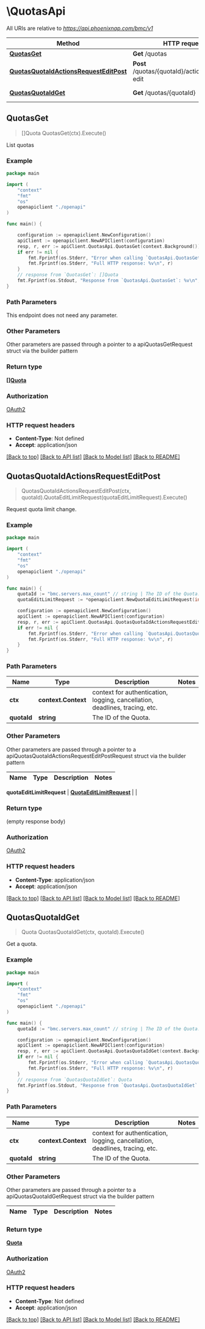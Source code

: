 # \QuotasApi

All URIs are relative to *https://api.phoenixnap.com/bmc/v1*

Method | HTTP request | Description
------------- | ------------- | -------------
[**QuotasGet**](QuotasApi.md#QuotasGet) | **Get** /quotas | List quotas
[**QuotasQuotaIdActionsRequestEditPost**](QuotasApi.md#QuotasQuotaIdActionsRequestEditPost) | **Post** /quotas/{quotaId}/actions/request-edit | Request quota limit change.
[**QuotasQuotaIdGet**](QuotasApi.md#QuotasQuotaIdGet) | **Get** /quotas/{quotaId} | Get a quota.



## QuotasGet

> []Quota QuotasGet(ctx).Execute()

List quotas



### Example

```go
package main

import (
    "context"
    "fmt"
    "os"
    openapiclient "./openapi"
)

func main() {

    configuration := openapiclient.NewConfiguration()
    apiClient := openapiclient.NewAPIClient(configuration)
    resp, r, err := apiClient.QuotasApi.QuotasGet(context.Background()).Execute()
    if err != nil {
        fmt.Fprintf(os.Stderr, "Error when calling `QuotasApi.QuotasGet``: %v\n", err)
        fmt.Fprintf(os.Stderr, "Full HTTP response: %v\n", r)
    }
    // response from `QuotasGet`: []Quota
    fmt.Fprintf(os.Stdout, "Response from `QuotasApi.QuotasGet`: %v\n", resp)
}
```

### Path Parameters

This endpoint does not need any parameter.

### Other Parameters

Other parameters are passed through a pointer to a apiQuotasGetRequest struct via the builder pattern


### Return type

[**[]Quota**](Quota.md)

### Authorization

[OAuth2](../README.md#OAuth2)

### HTTP request headers

- **Content-Type**: Not defined
- **Accept**: application/json

[[Back to top]](#) [[Back to API list]](../README.md#documentation-for-api-endpoints)
[[Back to Model list]](../README.md#documentation-for-models)
[[Back to README]](../README.md)


## QuotasQuotaIdActionsRequestEditPost

> QuotasQuotaIdActionsRequestEditPost(ctx, quotaId).QuotaEditLimitRequest(quotaEditLimitRequest).Execute()

Request quota limit change.



### Example

```go
package main

import (
    "context"
    "fmt"
    "os"
    openapiclient "./openapi"
)

func main() {
    quotaId := "bmc.servers.max_count" // string | The ID of the Quota.
    quotaEditLimitRequest := *openapiclient.NewQuotaEditLimitRequest(int32(10), "I need more servers for my cluster.") // QuotaEditLimitRequest |  (optional)

    configuration := openapiclient.NewConfiguration()
    apiClient := openapiclient.NewAPIClient(configuration)
    resp, r, err := apiClient.QuotasApi.QuotasQuotaIdActionsRequestEditPost(context.Background(), quotaId).QuotaEditLimitRequest(quotaEditLimitRequest).Execute()
    if err != nil {
        fmt.Fprintf(os.Stderr, "Error when calling `QuotasApi.QuotasQuotaIdActionsRequestEditPost``: %v\n", err)
        fmt.Fprintf(os.Stderr, "Full HTTP response: %v\n", r)
    }
}
```

### Path Parameters


Name | Type | Description | Notes
---- | ---- | ----------- | -----
**ctx** | **context.Context** | context for authentication, logging, cancellation, deadlines, tracing, etc. |
**quotaId** | **string** | The ID of the Quota. | 

### Other Parameters

Other parameters are passed through a pointer to a apiQuotasQuotaIdActionsRequestEditPostRequest struct via the builder pattern

  
Name | Type | Description | Notes
---- | ---- | ----------- | ----- 


 **quotaEditLimitRequest** | [**QuotaEditLimitRequest**](QuotaEditLimitRequest.md) |  | 

### Return type

 (empty response body)

### Authorization

[OAuth2](../README.md#OAuth2)

### HTTP request headers

- **Content-Type**: application/json
- **Accept**: application/json

[[Back to top]](#) [[Back to API list]](../README.md#documentation-for-api-endpoints)
[[Back to Model list]](../README.md#documentation-for-models)
[[Back to README]](../README.md)


## QuotasQuotaIdGet

> Quota QuotasQuotaIdGet(ctx, quotaId).Execute()

Get a quota.



### Example

```go
package main

import (
    "context"
    "fmt"
    "os"
    openapiclient "./openapi"
)

func main() {
    quotaId := "bmc.servers.max_count" // string | The ID of the Quota.

    configuration := openapiclient.NewConfiguration()
    apiClient := openapiclient.NewAPIClient(configuration)
    resp, r, err := apiClient.QuotasApi.QuotasQuotaIdGet(context.Background(), quotaId).Execute()
    if err != nil {
        fmt.Fprintf(os.Stderr, "Error when calling `QuotasApi.QuotasQuotaIdGet``: %v\n", err)
        fmt.Fprintf(os.Stderr, "Full HTTP response: %v\n", r)
    }
    // response from `QuotasQuotaIdGet`: Quota
    fmt.Fprintf(os.Stdout, "Response from `QuotasApi.QuotasQuotaIdGet`: %v\n", resp)
}
```

### Path Parameters


Name | Type | Description | Notes
---- | ---- | ----------- | -----
**ctx** | **context.Context** | context for authentication, logging, cancellation, deadlines, tracing, etc. |
**quotaId** | **string** | The ID of the Quota. | 

### Other Parameters

Other parameters are passed through a pointer to a apiQuotasQuotaIdGetRequest struct via the builder pattern

 
Name | Type | Description | Notes
---- | ---- | ----------- | ----- 


### Return type

[**Quota**](Quota.md)

### Authorization

[OAuth2](../README.md#OAuth2)

### HTTP request headers

- **Content-Type**: Not defined
- **Accept**: application/json

[[Back to top]](#) [[Back to API list]](../README.md#documentation-for-api-endpoints)
[[Back to Model list]](../README.md#documentation-for-models)
[[Back to README]](../README.md)

